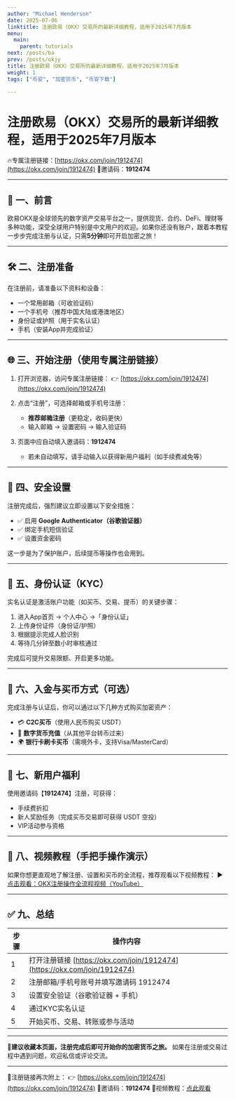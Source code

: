 ```yaml
---
author: "Michael Henderson"
date: 2025-07-06
linktitle: 注册欧易（OKX）交易所的最新详细教程，适用于2025年7月版本
menu:
  main:
    parent: tutorials
next: /posts/ba
prev: /posts/okjy
title: 注册欧易（OKX）交易所的最新详细教程，适用于2025年7月版本
weight: 1
tags: ["币安", "加密货币", "币安下载"]

---
```

# 注册欧易（OKX）交易所的最新详细教程，适用于2025年7月版本

🔥专属注册链接：[https://okx.com/join/1912474](https://okx.com/join/1912474)
🎁邀请码：**1912474**

---

## 🧩 一、前言

欧易OKX是全球领先的数字资产交易平台之一，提供现货、合约、DeFi、理财等多种功能，深受全球用户特别是中文用户的欢迎。如果你还没有账户，跟着本教程一步步完成注册与认证，只需**5分钟**即可开启加密之旅！

---

## 🛠 二、注册准备

在注册前，请准备以下资料和设备：

* 一个常用邮箱（可收验证码）
* 一个手机号（推荐中国大陆或港澳地区）
* 身份证或护照（用于实名认证）
* 手机（安装App并完成验证）

---

## 🌐 三、开始注册（使用专属注册链接）

1. 打开浏览器，访问专属注册链接：
   👉 [https://okx.com/join/1912474](https://okx.com/join/1912474)

2. 点击“注册”，可选择邮箱或手机号注册：

   * **推荐邮箱注册**（更稳定，收码更快）
   * 输入邮箱 → 设置密码 → 输入验证码

3. 页面中应自动填入邀请码：**1912474**

   * 若未自动填写，请手动输入以获得新用户福利（如手续费减免等）

---

## 🔐 四、安全设置

注册完成后，强烈建议立即设置以下安全措施：

* ✅ 启用 **Google Authenticator（谷歌验证器）**
* ✅ 绑定手机短信验证
* ✅ 设置资金密码

这一步是为了保护账户，后续提币等操作也会用到。

---

## 🧾 五、身份认证（KYC）

实名认证是激活账户功能（如买币、交易、提币）的关键步骤：

1. 进入App首页 → 个人中心 →「身份认证」
2. 上传身份证件（身份证/护照）
3. 根据提示完成人脸识别
4. 等待几分钟至数小时审核通过

完成后可提升交易限额、开启更多功能。

---

## 💱 六、入金与买币方式（可选）

完成注册与认证后，你可以通过以下几种方式购买加密资产：

* 💳 **C2C买币**（使用人民币购买 USDT）
* 🔁 **数字货币充值**（从其他平台转币过来）
* 🌍 **银行卡刷卡买币**（需境外卡，支持Visa/MasterCard）

---

## 🎁 七、新用户福利

使用邀请码【**1912474**】注册，可获得：

* 手续费折扣
* 新人奖励任务（完成买币交易即可获得 USDT 空投）
* VIP活动参与资格

---

## 🎥 八、视频教程（手把手操作演示）

如果你想更直观地了解注册、设置和买币的全流程，推荐观看以下视频教程：
▶️ [点击观看：OKX注册操作全流程视频（YouTube）](https://www.youtube.com/watch?v=pxXe_lKRvak&t=9s)

---

## ✅ 九、总结

| 步骤 | 操作内容                                                                |
| -- | ------------------------------------------------------------------- |
| 1  | 打开注册链接 [https://okx.com/join/1912474](https://okx.com/join/1912474) |
| 2  | 注册邮箱/手机号账号并填写邀请码 1912474                                            |
| 3  | 设置安全验证（谷歌验证器 + 手机）                                                  |
| 4  | 通过KYC实名认证                                                           |
| 5  | 开始买币、交易、转账或参与活动                                                     |

---

📌**建议收藏本页面，注册完成后即可开始你的加密货币之旅。**
如果在注册或交易过程中遇到问题，欢迎私信或评论交流。

---

🔗注册链接再次附上：
👉 [https://okx.com/join/1912474](https://okx.com/join/1912474)
🎁邀请码：**1912474**
🎥视频教程：[点此观看](https://www.youtube.com/watch?v=pxXe_lKRvak&t=9s)
